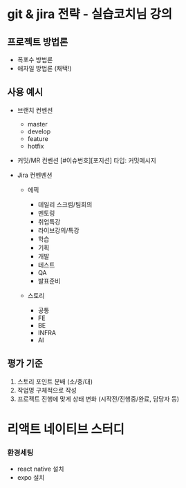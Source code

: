 # git & jira 전략 - 실습코치님 강의

## 프로젝트 방법론

- 폭포수 방법론 
- 애자일 방법론 (채택!)

## 사용 예시
- 브랜치 컨벤션
    - master
    - develop
    - feature
    - hotfix

- 커밋/MR 컨벤션
    [#이슈번호][포지션] 타입: 커밋메시지 

- Jira 컨벤벤션
    - 에픽
        - 데일리 스크럼/팀회의
        - 멘토링
        - 취업특강
        - 라이브강의/특강
        - 학습
        - 기획
        - 개발
        - 테스트
        - QA
        - 발표준비

    - 스토리
        - 공통
        - FE
        - BE
        - INFRA
        - AI

## 평가 기준

1. 스토리 포인트 분배 (소/중/대)
2. 작업명 구체적으로 작성
3. 프로젝트 진행에 맞게 상태 변화 (시작전/진행중/완료, 담당자 등)


# 리액트 네이티브 스터디

### 환경세팅

- react native 설치
- expo 설치

